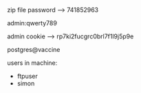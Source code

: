 zip file password --> 741852963

admin:qwerty789

admin cookie --> rp7ki2fucgrc0brl7f1l9j5p9e

postgres@vaccine

users in machine:
- ftpuser
- simon

